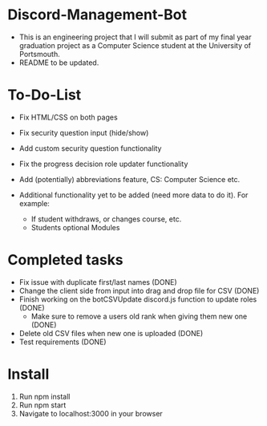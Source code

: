 # Discord-Management-Bot

- This is an engineering project that I will submit as part of my final year graduation project as a Computer Science student at the University of Portsmouth.
- README to be updated.

# To-Do-List

- Fix HTML/CSS on both pages
- Fix security question input (hide/show)
- Add custom security question functionality
- Fix the progress decision role updater functionality
- Add (potentially) abbreviations feature, CS: Computer Science etc.

- Additional functionality yet to be added (need more data to do it). For example:
  - If student withdraws, or changes course, etc.
  - Students optional Modules

# Completed tasks

- Fix issue with duplicate first/last names (DONE)
- Change the client side from input into drag and drop file for CSV (DONE)
- Finish working on the botCSVUpdate discord.js function to update roles (DONE)
  - Make sure to remove a users old rank when giving them new one (DONE)
- Delete old CSV files when new one is uploaded (DONE)
- Test requirements (DONE)

# Install
1) Run npm install
2) Run npm start
3) Navigate to localhost:3000 in your browser
